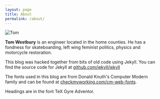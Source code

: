 ```yaml
---
layout: page
title: About
permalink: /about/
---
```


<div class="avatar">
  <img src="null" alt='Tom' >
</div>

**Tom Westbury** is an engineer located in the home counties. He has a fondness for skateboarding, left wing feminist politics, physics and motorcycle restoration.

This blog was hacked together from bits of old code using Jekyll.
You can find the source code for Jekyll at [github.com/jekyll/jekyll](https://github.com/jekyll/jekyll)

The fonts used in this blog are from Donald Knuth's Computer Modern family and can be found at [checkmyworking.com/cm-web-fonts](http://checkmyworking.com/cm-web-fonts/).

Headings are in the font TeX Gyre Adventor.
